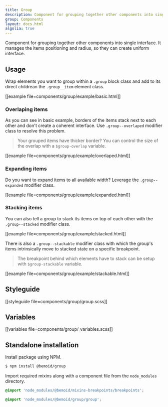 ```yaml
---
title: Group
description: Component for grouping together other components into single interface.
group: Components
layout: docs.html
algolia: true
---
```


Component for grouping together other components into single interface. It manages the items positioning and radius, so they can create uniform interface.

## Usage

Wrap elements you want to group within a `.group` block class and add to its direct childrean the `.group__item` element class.

[[example file=components/group/example/basic.html]]

### Overlaping items

As you can see in basic example, borders of the items stack next to each other and don't create a coherent interface. Use `.group--overlaped` modifier class to resolve this problem.

> Your grouped items have thicker border? You can control the size of the overlap with a `$group-overlap` variable.

[[example file=components/group/example/overlaped.html]]

### Expanding items

Do you want to expand items to all available width? Leverage the `.group--expanded` modifier class.

[[example file=components/group/example/expanded.html]]

### Stacking items

You can also tell a group to stack its items on top of each other with the `.group--stacked` modifier class.

[[example file=components/group/example/stacked.html]]

There is also a `.group--stackable` modifier class with which the group's items intrinsically move to stacked state on a specific breakpoint.

> The breakpoint behind which elements have to stack can be setup with `$group-stackable` variable.

[[example file=components/group/example/stackable.html]]

## Styleguide

[[styleguide file=components/group/group.scss]]

## Variables

[[variables file=components/group/_variables.scss]]

## Standalone installation

Install package using NPM.

```bash
$ npm install @bemoid/group
```

Import required mixins along with a component file from the `node_modules` directory.

```scss
@import 'node_modules/@bemoid/mixins-breakpoints/breakpoints';

@import 'node_modules/@bemoid/group/group';
```